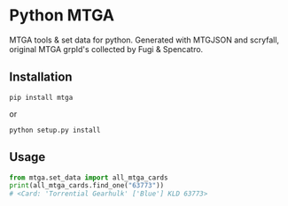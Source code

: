 # Python MTGA

MTGA tools & set data for python. Generated with MTGJSON and scryfall, original MTGA grpId's
collected by Fugi & Spencatro.

## Installation

`pip install mtga`

or

`python setup.py install`

## Usage

```python
from mtga.set_data import all_mtga_cards
print(all_mtga_cards.find_one("63773"))
# <Card: 'Torrential Gearhulk' ['Blue'] KLD 63773>
```